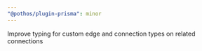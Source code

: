 ```yaml
---
"@pothos/plugin-prisma": minor
---
```


Improve typing for custom edge and connection types on related connections
